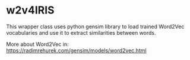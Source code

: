 # w2v4IRIS

This wrapper class uses python gensim library to load trained Word2Vec vocabularies and use it to extract similarities between words.

More about Word2Vec in:
https://radimrehurek.com/gensim/models/word2vec.html
